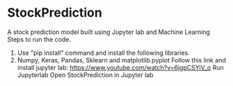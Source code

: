 # StockPrediction
A stock prediction model built using Jupyter lab and Machine Learning
Steps to run the code.
1. Use "pip install" command and install the following libraries.
2. Numpy, Keras, Pandas, Sklearn and matplotlib.pyplot
Follow this link and install jupyter lab: https://www.youtube.com/watch?v=6jgpCSYiV_o
Run Jupyterlab
Open StockPrediction in Jupyter lab
